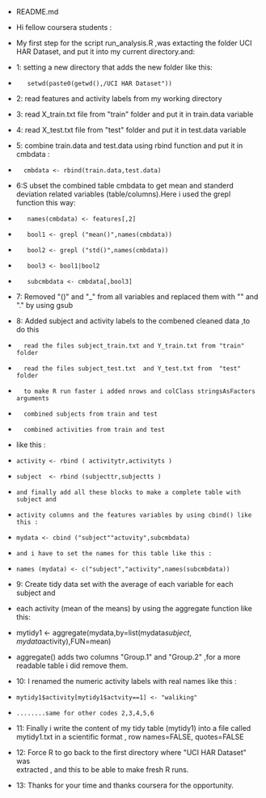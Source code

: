 *  README.md 
*   Hi fellow coursera students :
*  My first step for the script run_analysis.R ,was extacting the folder UCI HAR Dataset, and put it into  my current directory.and:
* 1: setting a new directory that adds the new folder like this:
*        setwd(paste0(getwd(),/UCI HAR Dataset"))

* 2: read features and activity labels from my working directory
* 3: read X_train.txt file from "train" folder and put it in train.data variable
* 4: read X_test.txt  file from "test"  folder and put it in test.data  variable
* 5: combine train.data and test.data using rbind function and put it in cmbdata :
*       cmbdata <- rbind(train.data,test.data)

* 6:S ubset the combined table cmbdata to get mean and standerd deviation related 
    variables (table/columns).Here i used the grepl function this way:
*        names(cmbdata) <- features[,2]

*        bool1 <- grepl ("mean()",names(cmbdata))

*        bool2 <- grepl ("std()",names(cmbdata))

*        bool3 <- bool1|bool2

*        subcmbdata <- cmbdata[,bool3]

* 7: Removed "()" and "_" from all variables and replaced them with "" and "." by 
    using gsub
* 8: Added subject and activity labels to the combened cleaned data ,to do this 
*       read the files subject_train.txt and Y_train.txt from "train" folder
*       read the files subject_test.txt  and Y_test.txt from  "test" folder
*       to make R run faster i added nrows and colClass stringsAsFactors arguments
*       combined subjects from train and test
*       combined activities from train and test
*    like this :
*     activity <- rbind ( activitytr,activityts )

*     subject  <- rbind (subjecttr,subjectts )

*     and finally add all these blocks to make a complete table with subject and   
*     activity columns and the features variables by using cbind() like this :
*     mydata <- cbind ("subject""actuvity",subcmbdata)

*     and i have to set the names for this table like this :
*     names (mydata) <- c("subject","activity",names(subcmbdata))
       
* 9: Create tidy data set with the average of each variable for each subject and 
*    each activity (mean of the means) by using the aggregate function like this:
*    mytidy1 <- aggregate(mydata,by=list(mydata$subject,mydata$activity),FUN=mean)

*    aggregate() adds two columns "Group.1" and "Group.2" ,for a more readable table i 
      did  remove them.
* 10: I renamed the numeric activity labels with real names like this :
*     mytidy1$activity[mytidy1$actvity==1] <- "waliking"
  
*     ........same for other codes 2,3,4,5,6 
* 11: Finally i write the content of my tidy table (mytidy1) into a file called 
      mytidy1.txt  in a scientific format , row names=FALSE, quotes=FALSE 
* 12: Force R to go back to the first directory where "UCI HAR Dataset" was   
      extracted , and this to be able to make fresh R runs.
* 13: Thanks for your time and thanks coursera for the opportunity.    
 
      
  
     
    
     
     
    